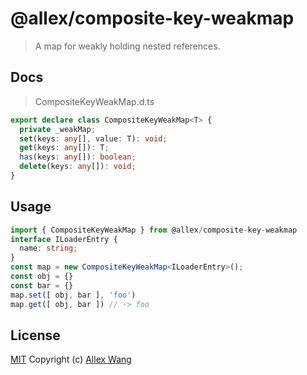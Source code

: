 # @allex/composite-key-weakmap 
 
> A map for weakly holding nested references.

## Docs

> CompositeKeyWeakMap.d.ts

```ts
export declare class CompositeKeyWeakMap<T> {
  private _weakMap;
  set(keys: any[], value: T): void;
  get(keys: any[]): T;
  has(keys: any[]): boolean;
  delete(keys: any[]): void;
}
```

## Usage

```ts
import { CompositeKeyWeakMap } from @allex/composite-key-weakmap
interface ILoaderEntry {
  name: string;
}
const map = new CompositeKeyWeakMap<ILoaderEntry>();
const obj = {}
const bar = {}
map.set([ obj, bar ], 'foo')
map.get([ obj, bar ]) // -> foo
```

## License

[MIT](http://opensource.org/licenses/MIT) Copyright (c) [Allex Wang][1]

[1]: https://iallex.com
